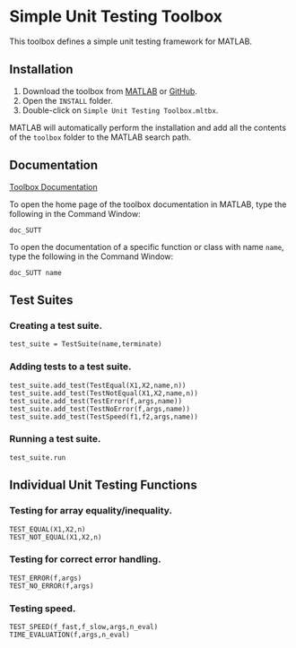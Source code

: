 # Simple Unit Testing Toolbox

This toolbox defines a simple unit testing framework for MATLAB.

## Installation

1. Download the toolbox from [MATLAB](TODO) or [GitHub](https://github.com/tamaskis/Simple_Unit_Testing_Toolbox-MATLAB).
2. Open the `INSTALL` folder.
3. Double-click on `Simple Unit Testing Toolbox.mltbx`.

MATLAB will automatically perform the installation and add all the contents of the `toolbox` folder to the MATLAB search path.

## Documentation

[Toolbox Documentation](https://tamaskis.github.io/Simple_Unit_Testing_Toolbox-MATLAB)

To open the home page of the toolbox documentation in MATLAB, type the following in the Command Window:

```
doc_SUTT
```

To open the documentation of a specific function or class with name `name`, type the following in the Command Window:

```
doc_SUTT name
```

## Test Suites

### Creating a test suite.

`test_suite = TestSuite(name,terminate)`

### Adding tests to a test suite.

`test_suite.add_test(TestEqual(X1,X2,name,n))`\
`test_suite.add_test(TestNotEqual(X1,X2,name,n))`\
`test_suite.add_test(TestError(f,args,name))`\
`test_suite.add_test(TestNoError(f,args,name))`\
`test_suite.add_test(TestSpeed(f1,f2,args,name))`

### Running a test suite.

`test_suite.run`


## Individual Unit Testing Functions

### Testing for array equality/inequality.

`TEST_EQUAL(X1,X2,n)`\
`TEST_NOT_EQUAL(X1,X2,n)`

### Testing for correct error handling.
`TEST_ERROR(f,args)`\
`TEST_NO_ERROR(f,args)`

### Testing speed.
`TEST_SPEED(f_fast,f_slow,args,n_eval)`\
`TIME_EVALUATION(f,args,n_eval)`